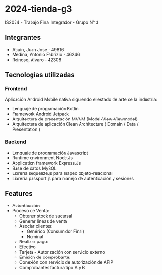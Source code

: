 # 2024-tienda-g3
IS2024 - Trabajo Final Integrador - Grupo N° 3

## Integrantes
- Abuin, Juan Jose - 49816
- Medina, Antonio Fabrizio - 46246
- Reinoso, Alvaro - 42308

## Tecnologías utilizadas

### Frontend

Aplicación Android Mobile nativa siguiendo el estado de arte de la industria:
- Lenguaje de programación Kotlin
- Framework Android Jetpack
- Arquitectura de presentación MVVM (Model-View-Viewmodel)
- Arquitectura de aplicación Clean Architecture ( Domain / Data / Presentation )

### Backend

- Lenguaje de programación Javascript
- Runtime environment Node.Js
- Application framework Express.Js
- Base de datos MySQL
- Librería sequelize.js para mapeo objeto-relacional
- Librería passport.js para manejo de autenticación y sesiones

## Features

- Autenticación
- Proceso de Venta:
    - Obtener stock de sucursal
    - Generar lineas de venta
    - Asociar clientes:
        - Genérico (Consumidor Final)
        - Nominal
    - Realizar pago:
	- Efectivo
	- Tarjeta - Autorización con servicio externo
    - Emisión de comprobante:
	- Conexión con servicio de autorización de AFIP
	- Comprobantes factura tipo A y B


